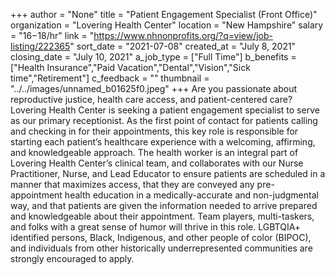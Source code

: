 +++
author = "None"
title = "Patient Engagement Specialist (Front Office)"
organization = "Lovering Health Center"
location = "New Hampshire"
salary = "$16-$18/hr"
link = "https://www.nhnonprofits.org/?q=view/job-listing/222365"
sort_date = "2021-07-08"
created_at = "July 8, 2021"
closing_date = "July 10, 2021"
a_job_type = ["Full Time"]
b_benefits = ["Health Insurance","Paid Vacation","Dental","Vision","Sick time","Retirement"]
c_feedback = ""
thumbnail = "../../images/unnamed_b01625f0.jpeg"
+++
Are you passionate about reproductive justice, health care access, and patient-centered care? Lovering Health Center is seeking a patient engagement specialist to serve as our primary receptionist. As the first point of contact for patients calling and checking in for their appointments, this key role is responsible for starting each patient’s healthcare experience with a welcoming, affirming, and knowledgeable approach. The health worker is an integral part of Lovering Health Center’s clinical team, and collaborates with our Nurse Practitioner, Nurse, and Lead Educator to ensure patients are scheduled in a manner that maximizes access, that they are conveyed any pre-appointment health education in a medically-accurate and non-judgmental way, and that patients are given the information needed to arrive prepared and knowledgeable about their appointment. Team players, multi-taskers, and folks with a great sense of humor will thrive in this role. LGBTQIA+ identified persons, Black, Indigenous, and other people of color (BIPOC), and individuals from other historically underrepresented communities are strongly encouraged to apply.